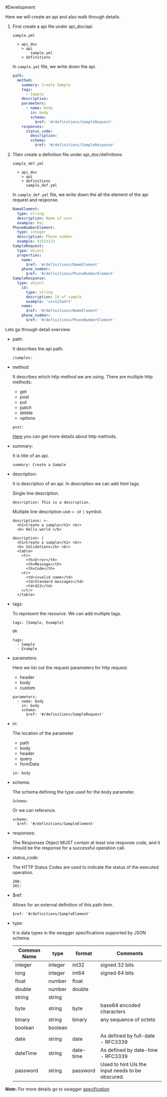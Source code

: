 #Development

Here we will create an api and also walk through details.

1. First create a api file under api_doc/api

    `sample.yml`

    ```
      > api_doc
        > api
            sample.yml
        > definitions
    ```

    In `sample.yml` file, we write down the api.

    ```yml
    path:
      method:
        summary: Create Sample
        tags:
          - Sample
        description:
        parameters:
          - name: body
            in: body
            schema:
              $ref: '#/definitions/SampleRequest'
        responses:
          status_code:
            description:
            schema:
              $ref: '#/definitions/SampleResponse'
    ```


2. Then create a definition file under api_doc/definitions

    `sample_def.yml`

    ```
      > api_doc
        > api
        > definitions
          sample_def.yml
    ```

    In `sample_def.yml` file, we write down the all the element of the api request and response.

    ```yaml
    NameElement:
      type: string
      description: Name of user
      example: Raj
    PhoneNumberElement:
      type: integer
      description: Phone number
      example: 43123123
    SampleRequest:
      type: object
      properties:
        name:
          $ref: '#/definitions/NameElement'
        phone_number:
          $ref: '#/definitions/PhoneNumberElement'
    SampleResponse:
      type: object
        id:
          type: string
          description: Id of sample
          example: 'zxx123adrt'
        name:
          $ref: '#/definitions/NameElement'
        phone_number:
          $ref: '#/definitions/PhoneNumberElement'

    ```


  Lets go through detail overview.

  * path:

    It describes the api path.

    ```
    /samples:
    ```

  * method:

    It describes which http method we are using. There are multiple http methods:
      - get
      - post
      - put
      - patch
      - delete
      - options


    ```
    post:
    ```

    [Here](http://www.restapitutorial.com/lessons/httpmethods.html) you can get more details about http methods.

  * summary:

    It is title of an api.

    ```
    summary: Create a Sample
    ```

  * description:

    It is description of an api. In description we can add html tags.

    Single line description.
    ```
    description: This is a description.
    ```

    Multiple line description use `>-` or `|` symbol.

    ```
    descriptions: >-
      <h1>Create a sample</h1> <br>
      <b> Hello world </b>

    ```

    ```
    description: |
      <h1>Create a sample</h1> <br>
      <b> Validations</b> <br>
      <table>
        <tr>
          <th>Error</th>
          <th>Message</th>
          <th>Code</th>
        <tr>
          <td>invalid name</td>
          <td>Standard messages</td>
          <td>422</td>
        </tr>
      </table>
    ```

  * tags:

    To represent the resource. We can add multiple tags.

    ```
    tags: [Sample, Example]

    OR

    tags:
      - Sample
      - Example

    ```

  * parameters:

    Here we list out the request parameters for http request.
    - header
    - body
    - custom

    ```
    parameters:
      - name: body
        in: body
        schema:
          $ref: '#/definitions/SampleRequest'
    ```

  * in:

    The location of the parameter

    - path
    - body
    - header
    - query
    - formData

    ```
    in: body
    ```
  * schema:

    The schema defining the type used for the body parameter.

    ```
    Schema:

    ```

    Or we can reference.

    ```
    schema:
      $ref: '#/definitions/SampleElement'
    ```

  * responses:

    The Responses Object MUST contain at least one response code, and it should be the response for a successful operation call.

  * status_code:

    The HTTP Status Codes are used to indicate the status of the executed operation.

    ```
    200:
    201:
    ```

  * $ref:

    Allows for an external definition of this path item.

    ```
    $ref: '#/definitions/SampleElement'
    ```

  * type:

    It is data types in the swagger specifications supported by JSON schema.

    | Common Name | type | format |	Comments |
    | ----------- | ---- | ------ | -------- |
    | integer |	integer | int32 | signed 32 bits |
    | long | integer | int64 | signed 64 bits |
    | float | number | float |
    | double |	number | double |
    | string |	string |
    | byte | string | byte | base64 encoded characters |
    | binary | string | binary | any sequence of octets |
    | boolean |	boolean	 |
    | date | string | date | As defined by full-date - RFC3339 |
    | dateTime | string | date-time | As defined by date-time - RFC3339 |
    | password | string | password | Used to hint UIs the input needs to be obscured. |

**_Note_:** For more details go to swagger [specification](http://swagger.io/specification)
